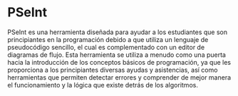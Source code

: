 # **PSeInt**

PSeInt es una herramienta diseñada para ayudar a los estudiantes que son principiantes en la programación debido a que utiliza un lenguaje de pseudocódigo sencillo, el cual es complementado con un editor de diagramas de flujo. 
Esta herramienta se utiliza a menudo como una puerta hacia la introducción de los conceptos básicos de programación, ya que les proporciona a los principiantes diversas ayudas y asistencias, así como herramientas que permiten detectar errores y comprender de mejor manera el funcionamiento y la lógica que existe detrás de los algoritmos. 

